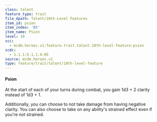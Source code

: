 ```yaml
---
class: talent
feature_type: trait
file_dpath: Talent/10th-Level Features
item_id: psion
item_index: '05'
item_name: Psion
level: 10
scc:
  - mcdm.heroes.v1:feature.trait.talent.10th-level-feature:psion
scdc:
  - 1.1.1:5.1.1.4:05
source: mcdm.heroes.v1
type: feature/trait/talent/10th-level-feature
---
```


#### Psion

At the start of each of your turns during combat, you gain 1d3 + 2 clarity instead of 1d3 + 1.

Additionally, you can choose to not take damage from having negative clarity. You can also choose to take on any ability's strained effect even if you're not strained.
